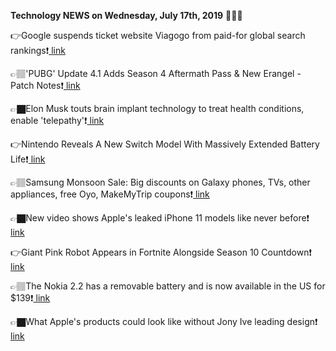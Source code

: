 <b>Technology NEWS on Wednesday, July 17th, 2019</b> 📡📡📡 

👉Google suspends ticket website Viagogo from paid-for global search rankings❗️<a href='https://www.google.com/url?rct=j&sa=t&url=https://www.theguardian.com/money/2019/jul/17/google-suspends-ticket-website-viagogo-from-its-search-rankings&ct=ga&cd=CAIyGmVjZmViYzNiZjFkNzQyNDM6Y29tOmVuOlVT&usg=AFQjCNGOiY40swjT5v2UtmWl5LERPw7mbA'> link</a>

👉🏽'PUBG' Update 4.1 Adds Season 4 Aftermath Pass & New Erangel - Patch Notes❗️<a href='https://www.google.com/url?rct=j&sa=t&url=https://www.newsweek.com/pubg-update-4-1-season-4-aftermath-pass-erangel-patch-notes-1449703&ct=ga&cd=CAIyGmVjZmViYzNiZjFkNzQyNDM6Y29tOmVuOlVT&usg=AFQjCNEeHqx7LpEtsZE5OQNXz0s1JB3rWQ'> link</a>

👉🏿Elon Musk touts brain implant technology to treat health conditions, enable 'telepathy'❗️<a href='https://www.google.com/url?rct=j&sa=t&url=https://www.usatoday.com/story/tech/2019/07/17/elon-musk-neuralink-brain-implants-telepathy-neurological-disorders/1753528001/&ct=ga&cd=CAIyGmVjZmViYzNiZjFkNzQyNDM6Y29tOmVuOlVT&usg=AFQjCNF_kfVc0AlzAI8hrRMHxnuuwOBnNA'> link</a>

👉Nintendo Reveals A New Switch Model With Massively Extended Battery Life❗️<a href='https://www.google.com/url?rct=j&sa=t&url=https://www.forbes.com/sites/paultassi/2019/07/17/nintendo-reveals-a-new-switch-model-with-massively-extended-battery-life/&ct=ga&cd=CAIyGmVjZmViYzNiZjFkNzQyNDM6Y29tOmVuOlVT&usg=AFQjCNGNGn2bhz_BT4i2nnYo0qB1mpiohA'> link</a>

👉🏽Samsung Monsoon Sale: Big discounts on Galaxy phones, TVs, other appliances, free Oyo, MakeMyTrip coupons❗️<a href='https://www.google.com/url?rct=j&sa=t&url=https://www.financialexpress.com/industry/technology/samsung-monsoon-sale-big-discounts-on-galaxy-phones-tvs-other-appliances-free-oyo-makemytrip-coupons/1647199/&ct=ga&cd=CAIyGmVjZmViYzNiZjFkNzQyNDM6Y29tOmVuOlVT&usg=AFQjCNHjKYLillAyT486D8Dw-Ahh1wxYhg'> link</a>

👉🏿New video shows Apple's leaked iPhone 11 models like never before❗️<a href='https://www.google.com/url?rct=j&sa=t&url=https://bgr.com/2019/07/17/iphone-11-release-date-coming-leaked-video/&ct=ga&cd=CAIyGmVjZmViYzNiZjFkNzQyNDM6Y29tOmVuOlVT&usg=AFQjCNEhlu3PgOsAsifa0mVzpGaWrFK2tg'> link</a>

👉Giant Pink Robot Appears in Fortnite Alongside Season 10 Countdown❗️<a href='https://www.google.com/url?rct=j&sa=t&url=https://www.androidcentral.com/giant-pink-robot-appears-fortnite-alongside-countdown&ct=ga&cd=CAIyGmVjZmViYzNiZjFkNzQyNDM6Y29tOmVuOlVT&usg=AFQjCNH5nVfbh8r5CMzT6vUtVAEreNGZkQ'> link</a>

👉🏽The Nokia 2.2 has a removable battery and is now available in the US for $139❗️<a href='https://www.google.com/url?rct=j&sa=t&url=https://www.techspot.com/news/80990-nokia-22-has-removable-battery-now-available-us.html&ct=ga&cd=CAIyGmVjZmViYzNiZjFkNzQyNDM6Y29tOmVuOlVT&usg=AFQjCNF6Jt9EET0HljavTnmC14lM0-Tagw'> link</a>

👉🏿What Apple's products could look like without Jony Ive leading design❗️<a href='https://www.google.com/url?rct=j&sa=t&url=https://mashable.com/article/apple-product-redesign-jony-ive/&ct=ga&cd=CAIyGmVjZmViYzNiZjFkNzQyNDM6Y29tOmVuOlVT&usg=AFQjCNEuilhh3u7fPfdahv8a7Y9YI5CdPw'> link</a>

